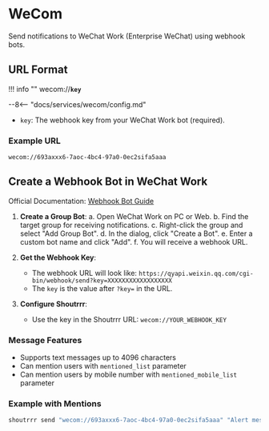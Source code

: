 # WeCom

Send notifications to WeChat Work (Enterprise WeChat) using webhook bots.

## URL Format

!!! info ""
    wecom://__`key`__

--8<-- "docs/services/wecom/config.md"

- `key`: The webhook key from your WeChat Work bot (required).

### Example URL

```url
wecom://693axxx6-7aoc-4bc4-97a0-0ec2sifa5aaa
```

## Create a Webhook Bot in WeChat Work

Official Documentation: [Webhook Bot Guide](https://developer.work.weixin.qq.com/document/path/99110)

1. __Create a Group Bot__:
   a. Open WeChat Work on PC or Web.
   b. Find the target group for receiving notifications.
   c. Right-click the group and select "Add Group Bot".
   d. In the dialog, click "Create a Bot".
   e. Enter a custom bot name and click "Add".
   f. You will receive a webhook URL.

2. __Get the Webhook Key__:
   - The webhook URL will look like: `https://qyapi.weixin.qq.com/cgi-bin/webhook/send?key=XXXXXXXXXXXXXXXXXX`
   - The `key` is the value after `?key=` in the URL.

3. __Configure Shoutrrr__:
   - Use the key in the Shoutrrr URL: `wecom://YOUR_WEBHOOK_KEY`

### Message Features

- Supports text messages up to 4096 characters
- Can mention users with `mentioned_list` parameter
- Can mention users by mobile number with `mentioned_mobile_list` parameter

### Example with Mentions

```bash
shoutrrr send "wecom://693axxx6-7aoc-4bc4-97a0-0ec2sifa5aaa" "Alert message" --mentioned_list "@all"
